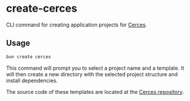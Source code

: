 # create-cerces

CLI command for creating application projects for [Cerces](https://github.com/ianhco/cerces).

## Usage

```sh
bun create cerces
```

This command will prompt you to select a project name and a template. It will then create a new directory with the selected project structure and install dependencies.

The source code of these templates are located at the [Cerces repository](https://github.com/ianhco/cerces).
